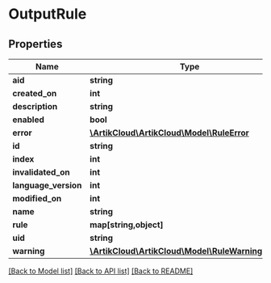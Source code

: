 # OutputRule

## Properties
Name | Type | Description | Notes
------------ | ------------- | ------------- | -------------
**aid** | **string** |  | [optional] 
**created_on** | **int** |  | [optional] 
**description** | **string** |  | [optional] 
**enabled** | **bool** |  | [optional] 
**error** | [**\ArtikCloud\ArtikCloud\Model\RuleError**](RuleError.md) |  | [optional] 
**id** | **string** |  | [optional] 
**index** | **int** |  | [optional] 
**invalidated_on** | **int** |  | [optional] 
**language_version** | **int** |  | [optional] 
**modified_on** | **int** |  | [optional] 
**name** | **string** |  | [optional] 
**rule** | **map[string,object]** |  | [optional] 
**uid** | **string** |  | [optional] 
**warning** | [**\ArtikCloud\ArtikCloud\Model\RuleWarningOutput**](RuleWarningOutput.md) |  | [optional] 

[[Back to Model list]](../README.md#documentation-for-models) [[Back to API list]](../README.md#documentation-for-api-endpoints) [[Back to README]](../README.md)


